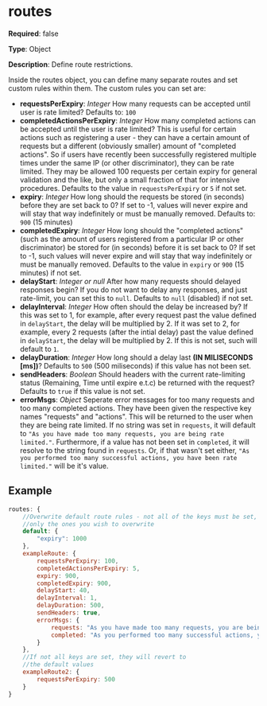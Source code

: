 # routes

**Required**: false

**Type**: Object

**Description**: Define route restrictions.

Inside the routes object, you can define many separate routes and set custom rules within them. The custom rules you can set are:

- **requestsPerExpiry**: *Integer* How many requests can be accepted until user is rate limited? Defaults to: `100`
- **completedActionsPerExpiry**: *Integer* How many completed actions can be accepted until the user is rate limited? This is useful for certain actions such as registering a user - they can have a certain amount of requests but a different (obviously smaller) amount of "completed actions". So if users have recently been successfully registered multiple times under the same IP (or other discriminator), they can be rate limited. They may be allowed 100 requests per certain expiry for general validation and the like, but only a small fraction of that for intensive procedures. Defaults to the value in `requestsPerExpiry` or `5` if not set.
- **expiry**: *Integer* How long should the requests be stored (in seconds) before they are set back to 0? If set to -1, values will never expire and will stay that way indefinitely or must be manually removed. Defaults to: `900` (15 minutes)
- **completedExpiry**: *Integer* How long should the "completed actions" (such as the amount of users registered from a particular IP or other discriminator) be stored for (in seconds) before it is set back to 0? If set to -1, such values will never expire and will stay that way indefinitely or must be manually removed. Defaults to the value in `expiry` or `900` (15 minutes) if not set.
- **delayStart**: *Integer or null* After how many requests should delayed responses begin? If you do not want to delay any responses, and just rate-limit, you can set this to `null`. Defaults to `null` (disabled) if not set.
- **delayInterval**: *Integer* How often should the delay be increased by? If this was set to 1, for example, after every request past the value defined in `delayStart`, the delay will be multiplied by 2. If it was set to 2, for example, every 2 requests (after the intial delay) past the value defined in `delayStart`, the delay will be multiplied by 2. If this is not set, such will default to `1`.
- **delayDuration**: *Integer* How long should a delay last **(IN MILISECONDS [ms])**? Defaults to `500` (500 miliseconds) if this value has not been set.
- **sendHeaders**: *Boolean* Should headers with the current rate-limiting status (Remaining, Time until expire e.t.c) be returned with the request? Defaults to `true` if this value is not set.
- **errorMsgs**: *Object* Seperate error messages for too many requests and too many completed actions. They have been given the respective key names "requests" and "actions". This will be returned to the user when they are being rate limited. If no string was set in `requests`, it will default to `"As you have made too many requests, you are being rate limited."`. Furthermore, if a value has not been set in `completed`, it will resolve to the string found in `requests`. Or, if that wasn't set either, `"As you performed too many successful actions, you have been rate limited."` will be it's value.

## Example

``` javascript
routes: {
    //Overwrite default route rules - not all of the keys must be set,
    //only the ones you wish to overwrite
    default: {
        "expiry": 1000
    },
    exampleRoute: {
        requestsPerExpiry: 100,
        completedActionsPerExpiry: 5,
        expiry: 900,
        completedExpiry: 900,
        delayStart: 40,
        delayInterval: 1,
        delayDuration: 500,
        sendHeaders: true,
        errorMsgs: {
            requests: "As you have made too many requests, you are being rate limited.",
            completed: "As you performed too many successful actions, you have been rate limited."
        }
    },
    //If not all keys are set, they will revert to
    //the default values
    exampleRoute2: {
        requestsPerExpiry: 500
    }
}
```
